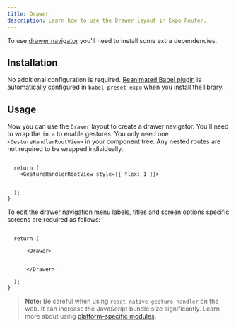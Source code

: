 ```yaml
---
title: Drawer
description: Learn how to use the Drawer layout in Expo Router.
---
```


To use [drawer navigator](https://reactnavigation.org/docs/drawer-based-navigation) you'll need to install some extra dependencies.

## Installation

No additional configuration is required. [Reanimated Babel plugin](https://docs.swmansion.com/react-native-reanimated/docs/fundamentals/glossary#reanimated-babel-plugin) is automatically configured in `babel-preset-expo` when you install the library.

## Usage

Now you can use the `Drawer` layout to create a drawer navigator. You'll need to wrap the `` in a `` to enable gestures. You only need one `<GestureHandlerRootView>` in your component tree. Any nested routes are not required to be wrapped individually.

```tsx app/_layout.tsx

  return (
    <GestureHandlerRootView style={{ flex: 1 }}>
      
    
  );
}
```

To edit the drawer navigation menu labels, titles and screen options specific screens are required as follows:

```tsx app/_layout.tsx

  return (
    
      <Drawer>
        
        
      </Drawer>
    
  );
}
```

> **Note:** Be careful when using `react-native-gesture-handler` on the web. It can increase the JavaScript bundle size significantly. Learn more about using [platform-specific modules](/router/advanced/platform-specific-modules/).